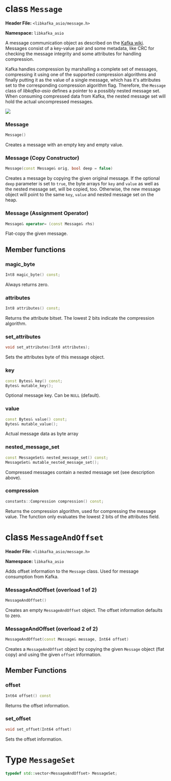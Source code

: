 
class `Message`
===============

**Header File:** `<libkafka_asio/message.h>`

**Namespace:** `libkafka_asio`

A message communication object as described on the 
[Kafka wiki](https://cwiki.apache.org/confluence/display/KAFKA/A+Guide+To+The+Kafka+Protocol#AGuideToTheKafkaProtocol-Messagesets).
Messages consist of a key-value pair and some metadata, like CRC for checking
the message integrity and some attributes for handling compression.

Kafka handles compression by marshalling a complete set of messages, compressing
it using one of the supported compression algorithms and finally putting it
as the value of a single message, which has it's attributes set to the
corresponding compression algorithm flag. Therefore, the `Message` class of
_libkafka-asio_ defines a pointer to a possibly nested message set.
When consuming compressed data from Kafka, the nested message set will hold 
the actual uncompressed messages.


<img src="http://yuml.me/diagram/nofunky;scale:80/class/
[Message|+attributes;+key:Bytes;+value:Bytes]^-[MessageAndOffset|+offset],
[Message]+- 0..1[MessageSet],
[MessageSet]++-*[MessageAndOffset]" 
/>

### Message
```cpp
Message()
```

Creates a message with an empty key and empty value.


### Message (Copy Constructor) 
```cpp
Message(const Message& orig, bool deep = false)
```

Creates a message by copying the given original message. If the optional `deep`
parameter is set to `true`, the byte arrays for `key` and `value` as well as the
nested message set, will be copied, too. Otherwise, the new message object will
point to the same `key`, `value` and nested message set on the heap.

### Message (Assignment Operator)
```cpp
Message& operator= (const Message& rhs)
```

Flat-copy the given message.


Member functions
----------------

### magic_byte
```cpp
Int8 magic_byte() const;
```

Always returns zero.


### attributes
```cpp
Int8 attributes() const;
```

Returns the attribute bitset. The lowest 2 bits indicate the compression
algorithm.


### set_attributes
```cpp
void set_attributes(Int8 attributes);
```

Sets the attributes byte of this message object.


### key
```cpp
const Bytes& key() const;
Bytes& mutable_key();
```

Optional message key. Can be `NULL` (default).


### value
```cpp
const Bytes& value() const;
Bytes& mutable_value();
```

Actual message data as byte array


### nested_message_set
```cpp
const MessageSet& nested_message_set() const;
MessageSet& mutable_nested_message_set();
```

Compressed messages contain a nested message set (see description above).


### compression
```cpp
constants::Compression compression() const;
```

Returns the compression algorithm, used for compressing the message value. The
function only evaluates the lowest 2 bits of the attributes field.


class `MessageAndOffset`
========================

**Header File:** `<libkafka_asio/message.h>`

**Namespace:** `libkafka_asio`

Adds offset information to the `Message` class. Used for message consumption
from Kafka.

### MessageAndOffset (overload 1 of 2)
```cpp
MessageAndOffset()
```

Creates an empty `MessageAndOffset` object. The offset information defaults
to zero.


### MessageAndOffset (overload 2 of 2)
```cpp
MessageAndOffset(const Message& message, Int64 offset)
```

Creates a `MessageAndOffset` object by copying the given `Message` object (flat
copy) and using the given `offset` information.


## Member Functions

### offset
```cpp
Int64 offset() const
```

Returns the offset information.


### set_offset
```cpp
void set_offset(Int64 offset)
```

Sets the offset information.


# Type `MessageSet`

```cpp
typedef std::vector<MessageAndOffset> MessageSet;
```